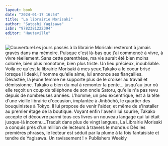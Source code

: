 ```yaml
---
layout: book
date: "2024-01-17 16:54"
title: "La librairie Morisaki"
author: "Satoshi Yagisawa"
isbn: "9782381222394"
editor: "Hauteville"
---
```

![Couverture](/img/9782381222394.jpeg)Les jours passés à la librairie Morisaki resteront à jamais gravés dans ma mémoire. Puisque c'est là-bas que j'ai commencé à vivre, à vivre réellement. Sans cette parenthèse, ma vie aurait été bien moins colorée, bien plus monotone, bien plus triste. Un lieu précieux, inoubliable. Voilà ce qu'est la librairie Morisaki à mes yeux.Takako a le coeur brisé lorsque Hideaki, l'homme qu'elle aime, lui annonce ses fiançailles. Dévastée, la jeune femme ne supporte plus de le croiser au travail et démissionne. Takako a bien du mal à remonter la pente... jusqu'au jour où elle reçoit un coup de téléphone de son oncle Satoru, qu'elle n'a pas revu depuis de nombreuses années. L'homme, un peu excentrique, est à la tête d'une vieille librairie d'occasion, implantée à Jinbôchô, le quartier des bouquinistes à Tokyo. Il lui propose de venir l'aider, et même de s'installer au premier étage de la boutique. Voyant enfin l'avenir lui sourire, Takako accepte et découvre parmi tous ces livres un nouveau langage qui lui était jusque-là inconnu...Traduit dans plus de vingt langues, La Librairie Morisaki a conquis près d'un million de lecteurs à travers le monde.« Dès les premières phrases, le lecteur est séduit par la plume à la fois fantaisiste et tendre de Yagisawa. Un ravissement ! » Publishers Weekly